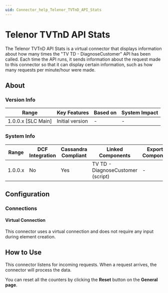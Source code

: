 ```yaml
---
uid: Connector_help_Telenor_TVTnD_API_Stats
---
```


# Telenor TVTnD API Stats

The Telenor TVTnD API Stats is a virtual connector that displays information about how many times the "TV TD - DiagnoseCustomer" API has been called.
Each time the API runs, it sends information about the request made to this connector so that it can display certain information, such as how many requests per minute/hour were made.

## About

### Version Info

| Range                | Key Features     | Based on     | System Impact     |
|----------------------|------------------|--------------|-------------------|
| 1.0.0.x [SLC Main]   | Initial version  | -            | -                 |

### System Info

| Range     | DCF Integration     | Cassandra Compliant     | Linked Components                 | Exported Components     |
|-----------|---------------------|-------------------------|-----------------------------------|-------------------------|
| 1.0.0.x   | No                  | Yes                     | TV TD - DiagnoseCustomer (script) | -                       |

## Configuration

### Connections

#### Virtual Connection

This connector uses a virtual connection and does not require any input during element creation.

## How to Use

This connector listens for incoming requests. When a request arrives, the connector will process the data.

You can reset all the counters by clicking the **Reset** button on the **General page**.
